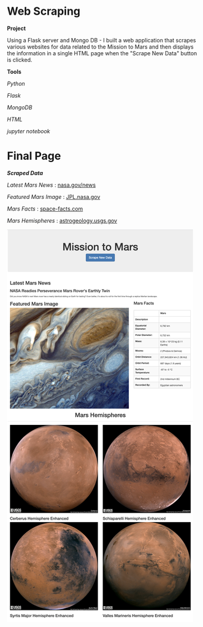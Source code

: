 # Web Scraping

**Project**

Using a Flask server and Mongo DB - I built a web application that scrapes various websites for data related to the Mission to Mars and then displays the information in a single HTML page when the "Scrape New Data" button is clicked.

**Tools**

_Python_

_Flask_
 
_MongoDB_

_HTML_

_jupyter notebook_


# Final Page

**_Scraped Data_**

_Latest Mars News_ : [nasa.gov/news](https://mars.nasa.gov/news/?page=0&per_page=40&order=publish_date+desc%2Ccreated_at+desc&search=&category=19%2C165%2C184%2C204&blank_scope=Latest)

_Featured Mars Image_ : [JPL.nasa.gov](https://www.jpl.nasa.gov/spaceimages/?search=&category=Mars)

_Mars Facts_ : [space-facts.com](https://space-facts.com/mars/)

_Mars Hemispheres_ : [astrogeology.usgs.gov](https://astrogeology.usgs.gov/search/results?q=hemisphere+enhanced&k1=target&v1=Mars)

![Image of final page](https://github.com/mmeadx/web-scraping-challenge/blob/master/screenshots/MarsApp-Full.png?raw=true)

